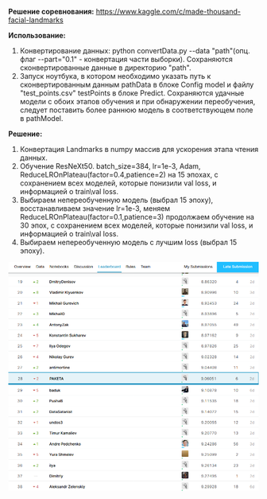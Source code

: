 **Решение соревнования:** https://www.kaggle.com/c/made-thousand-facial-landmarks

**Использование:**
1. Конвертирование данных: python convertData.py --data "path"(опц. флаг --part="0.1" - конвертация части выборки). Сохраняются сконвертированные данные в директорию "path".
2. Запуск ноутбука, в котором необходимо указать путь к сконвертированным данным pathData в блоке Config model и файлу "test_points.csv" testPoints в блоке Predict. Сохраняются удачные модели с обоих этапов обучения и при обнаружении переобучения, следует поставить более раннюю модель в соответствующем поле в pathModel. 

**Решение:**
1. Конвертация Landmarks в numpy массив для ускорения этапа чтения данных.
2. Обучение ResNeXt50. batch_size=384, lr=1e-3, Adam, ReduceLROnPlateau(factor=0.4,patience=2) на 15 эпохах, с сохранением всех моделей, которые понизили val loss, и информацией о train\val loss.
3. Выбираем непереобученную модель (выбрал 15 эпоху), восстанавливаем значение lr=1e-3, меняем  ReduceLROnPlateau(factor=0.1,patience=3) продолжаем обучение на 30 эпох, с сохранением всех моделей, которые понизили val loss, и информацией о train\val loss.
4. Выбираем непереобученную модель с лучшим loss (выбрал 15 эпоху).

![Image alt](https://github.com/Kastalia/made_2019_ComputerVision/raw/master/01_FacePoints/LB.png)


